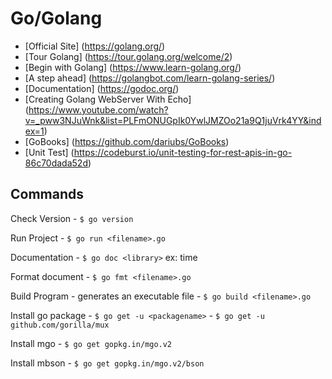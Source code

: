 # Go/Golang



* [Official Site] (https://golang.org/)
* [Tour Golang] (https://tour.golang.org/welcome/2)
* [Begin with Golang] (https://www.learn-golang.org/)
* [A step ahead] (https://golangbot.com/learn-golang-series/)
* [Documentation] (https://godoc.org/)
* [Creating Golang WebServer With Echo] (https://www.youtube.com/watch?v=_pww3NJuWnk&list=PLFmONUGpIk0YwlJMZOo21a9Q1juVrk4YY&index=1)
* [GoBooks] (https://github.com/dariubs/GoBooks)
* [Unit Test] (https://codeburst.io/unit-testing-for-rest-apis-in-go-86c70dada52d)


## Commands
Check Version
    - `$ go version` 

Run Project
    - `$ go run <filename>.go`

Documentation
    - `$ go doc <library>` ex: time

Format document
    - `$ go fmt <filename>.go`

Build Program - generates an executable file
    - `$ go build <filename>.go`

Install go package
    - `$ go get -u <packagename>`
    - `$ go get -u github.com/gorilla/mux`

Install mgo
    - `$ go get gopkg.in/mgo.v2`

Install mbson
    - `$ go get gopkg.in/mgo.v2/bson`
